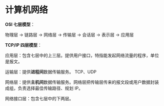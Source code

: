# 计算机网络

**OSI 七层模型**：

物理层 -> 链路层 -> 网络层 -> 传输层 -> 会话层 -> 表示层 -> 应用层

**TCP/IP 四层模型**：

应用层：包含七层中的上三层。提供用户接口，特指能发起网络流量的程序，单位是报文。

运输层：提供**进程间**数据传输服务。 TCP、UDP

网络层：提供**主机间**数据传输服务。网络层把传输层传来的报文段或用户数据封装成组，负责选择最佳传输路径、规划 IP。

网络接口层：包含七层中的下两层。